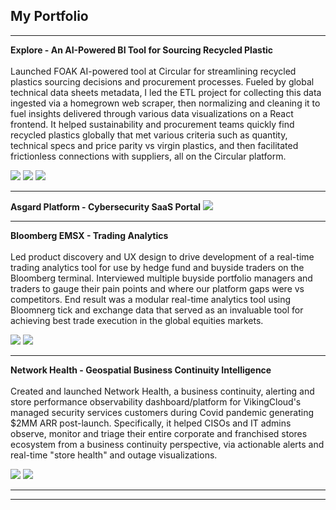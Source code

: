 ## My Portfolio

---

<p>
  <b>Explore - An AI-Powered BI Tool for Sourcing Recycled Plastic</b><br>
<br>Launched FOAK AI-powered tool at Circular for streamlining recycled plastics sourcing decisions and procurement processes. Fueled by global technical data sheets metadata, I led the ETL project for collecting this data ingested via a homegrown web scraper, then normalizing and cleaning it to fuel insights delivered through various data visualizations on a React frontend. It helped sustainability and procurement teams quickly find recycled plastics globally that met various criteria such as quantity, technical specs and price parity vs virgin plastics, and then facilitated frictionless connections with suppliers, all on the Circular platform.
</p>
<img src="images/explore.png?raw=true"/>
<img src="images/Explore 2.png?raw=true"/>
<img src="images/Explore 3.png?raw=true"/>

---

<b>Asgard Platform - Cybersecurity SaaS Portal</b>
<img src="images/Asgard.avif?raw=true"/>

---
<p>
  <b>Bloomberg EMSX - Trading Analytics</b><br>
<br>Led product discovery and UX design to drive development of a real-time trading analytics tool for use by hedge fund and buyside traders on the Bloomberg terminal. Interviewed multiple buyside portfolio managers and traders to gauge their pain points and where our platform gaps were vs competitors. End result was a modular real-time analytics tool using Bloomnerg tick and exchange data that served as an invaluable tool for achieving best trade execution in the global equities markets.
  </p>
<img src="images/BB_OTAS.png?raw=true"/>
<img src="images/BB_blotter.jpg?raw=true"/>

---

<p>
  <b>Network Health - Geospatial Business Continuity Intelligence</b><br>
<br>Created and launched Network Health, a business continuity, alerting and store performance observability dashboard/platform for VikingCloud's managed security services customers during Covid pandemic generating $2MM ARR post-launch. Specifically, it helped CISOs and IT admins observe, monitor and triage their entire corporate and franchised stores ecosystem from a business continuity perspective, via actionable alerts and real-time "store health" and outage visualizations.
</p>
<img src="images/WAN health1.gif?raw=true"/>
<img src="images/WAN health 2.png?raw=true"/>





---




---

